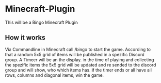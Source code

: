 # Minecraft-Plugin

This will be a Bingo Minecraft Plugin

## How it works

Via Commandline in Minecraft call /bingo to start the game. According to that a random 5x5 grid of items will be published in a spezific Discord group. A Timeer will be an the display. in the time of playing and collecting the spezific items the 5x5 grid will be updated and re sended to the discord group and will show, who which items has. if the timer ends or all have all rows, columns and diagonal items, win the game. 
